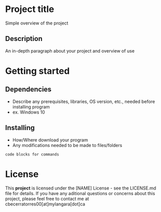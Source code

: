 # Project title
Simple overview of the project

## Description
An in-depth paragraph about your project and overview of use

# Getting started
## Dependencies
- Describe any prerequisites, libraries, OS version, etc., needed before installing program
- ex. Windows 10

## Installing
* How/Where download your program
* Any modifications needed to be made to files/folders

`code blocks for commands`

# License
This **project** is licensed under the [NAME] License - see the LICENSE.md file for details.
If you have any aditional questions or concerns about this project, please feel free to contact me at cbecerratorres00[at]mylangara[dot]ca
